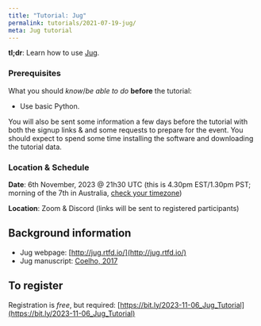```yaml
---
title: "Tutorial: Jug"
permalink: tutorials/2021-07-19-jug/
meta: Jug tutorial
---
```


**tl;dr**: Learn how to use [Jug](http://jug.rtfd.io/).

### Prerequisites

What you should _know_/_be able to do_ **before** the tutorial:

- Use basic Python.

You will also be sent some information a few days before the tutorial with both
the signup links &amp; and some requests to prepare for the event. You should
expect to spend some time installing the software and downloading the tutorial
data.

### Location &amp; Schedule

**Date**: 6th November, 2023 @ 21h30 UTC (this is 4.30pm EST/1.30pm PST; morning of the 7th in Australia, [check your timezone](https://everytimezone.com/s/6ecb7eca))

**Location**: Zoom &amp; Discord (links will be sent to registered participants)


## Background information

- Jug webpage: [http://jug.rtfd.io/](http://jug.rtfd.io/)
- Jug manuscript: [Coelho, 2017](http://doi.org/10.5334/jors.161)


## To register

Registration is _free_, but required: [https://bit.ly/2023-11-06_Jug_Tutorial](https://bit.ly/2023-11-06_Jug_Tutorial)
